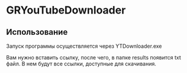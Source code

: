# GRYouTubeDownloader
## Использование
Запуск программы осуществляется через YTDownloader.exe

Вам нужно вставить ссылку, после чего, в папке results появится txt файл. В нем будут все ссылки, доступные для скачивания.
